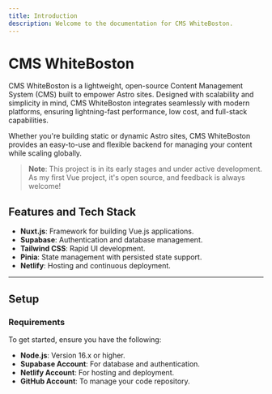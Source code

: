 ```yaml
---
title: Introduction
description: Welcome to the documentation for CMS WhiteBoston.
---
```


# **CMS WhiteBoston**

CMS WhiteBoston is a lightweight, open-source Content Management System (CMS) built to empower Astro sites. Designed with scalability and simplicity in mind, CMS WhiteBoston integrates seamlessly with modern platforms, ensuring lightning-fast performance, low cost, and full-stack capabilities.

Whether you're building static or dynamic Astro sites, CMS WhiteBoston provides an easy-to-use and flexible backend for managing your content while scaling globally.

> **Note**: This project is in its early stages and under active development. As my first Vue project, it's open source, and feedback is always welcome!

## **Features and Tech Stack**

- **Nuxt.js**: Framework for building Vue.js applications.
- **Supabase**: Authentication and database management.
- **Tailwind CSS**: Rapid UI development.
- **Pinia**: State management with persisted state support.
- **Netlify**: Hosting and continuous deployment.

---

## **Setup**

### **Requirements**

To get started, ensure you have the following:

- **Node.js**: Version 16.x or higher.
- **Supabase Account**: For database and authentication.
- **Netlify Account**: For hosting and deployment.
- **GitHub Account**: To manage your code repository.
